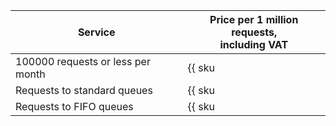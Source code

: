 | Service | Price per 1 million requests, <br>including VAT |
----- | -----
| 100000 requests or less per month | {{ sku|RUB|ymq.queue.std.requests|string }} |
| Requests to standard queues | {{ sku|RUB|ymq.queue.std.requests|pricingRate.0.1|string }} |
| Requests to FIFO queues | {{ sku|RUB|ymq.queue.fifo.requests|pricingRate.0.1|string }} |
